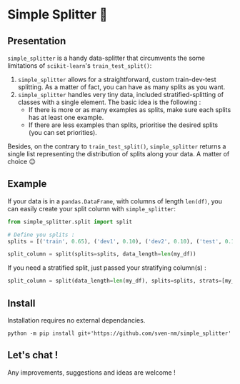 # Simple Splitter 🍌


## Presentation

`simple_splitter` is a handy data-splitter that circumvents the some limitations of `scikit-learn`'s `train_test_split()`:

1. `simple_splitter` allows for a straightforward, custom train-dev-test splitting. As a matter of fact, you can have as many splits as you want. 
2. `simple_splitter` handles very tiny data, included stratified-splitting of classes with a single element. 
The basic idea is the following : 
    - If there is more or as many examples as splits, make sure each splits has at least one example.
    - If there are less examples than splits, prioritise the desired splits (you can set priorities). 

Besides, on the contrary to `train_test_split()`, `simple_splitter` returns a single list representing the distribution 
of splits along your data. A matter of choice 😉

## Example

If your data is in a `pandas.DataFrame`, with columns of length `len(df)`, you can easily create your split column 
with `simple_splitter`:

```python
from simple_splitter.split import split

# Define you splits :
splits = [('train', 0.65), ('dev1', 0.10), ('dev2', 0.10), ('test', 0.15)]

split_column = split(splits=splits, data_length=len(my_df))
```

If you need a stratified split, just passed your stratifying column(s) :  
```python
split_column = split(data_length=len(my_df), splits=splits, strats=[my_df['my_stratitying_class_column_1'], ['my_stratitying_class_column_2']])
```



## Install

Installation requires no external dependancies. 

```shell
python -m pip install git+'https://github.com/sven-nm/simple_splitter'
```


## Let's chat !

Any improvements, suggestions and ideas are welcome ! 